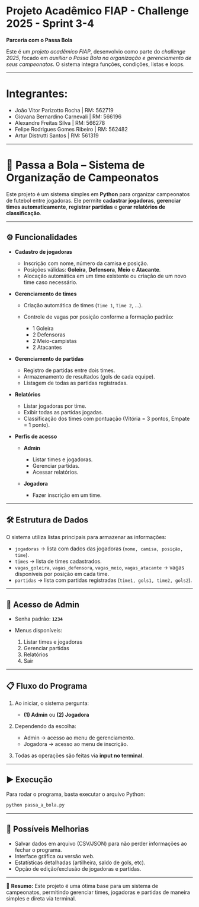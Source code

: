 # Projeto Acadêmico FIAP - Challenge 2025 - Sprint 3-4
**Parceria com o Passa Bola**

Este é um *projeto acadêmico FIAP*, desenvolvio como parte do *challenge 2025*, focado em *auxiliar o Passa Bola na organização e gerenciamento de seus campeonatos*. O sistema integra funções, condições, listas e loops.

---

# Integrantes:

- João Vitor Parizotto Rocha | RM: 562719
- Giovana Bernardino Carnevali | RM: 566196
- Alexandre Freitas Silva | RM: 566278
- Felipe Rodrigues Gomes Ribeiro | RM: 562482
- Artur Distrutti Santos | RM: 561319

---


# 📌 Passa a Bola – Sistema de Organização de Campeonatos

Este projeto é um sistema simples em **Python** para organizar campeonatos de futebol entre jogadoras.
Ele permite **cadastrar jogadoras**, **gerenciar times automaticamente**, **registrar partidas** e **gerar relatórios de classificação**.

---

## ⚙️ Funcionalidades

* **Cadastro de jogadoras**

  * Inscrição com nome, número da camisa e posição.
  * Posições válidas: **Goleira**, **Defensora**, **Meio** e **Atacante**.
  * Alocação automática em um time existente ou criação de um novo time caso necessário.

* **Gerenciamento de times**

  * Criação automática de times (`Time 1`, `Time 2`, ...).
  * Controle de vagas por posição conforme a formação padrão:

    * 1 Goleira
    * 2 Defensoras
    * 2 Meio-campistas
    * 2 Atacantes

* **Gerenciamento de partidas**

  * Registro de partidas entre dois times.
  * Armazenamento de resultados (gols de cada equipe).
  * Listagem de todas as partidas registradas.

* **Relatórios**

  * Listar jogadoras por time.
  * Exibir todas as partidas jogadas.
  * Classificação dos times com pontuação (Vitória = 3 pontos, Empate = 1 ponto).

* **Perfis de acesso**

  * **Admin**

    * Listar times e jogadoras.
    * Gerenciar partidas.
    * Acessar relatórios.
  * **Jogadora**

    * Fazer inscrição em um time.

---

## 🛠️ Estrutura de Dados

O sistema utiliza listas principais para armazenar as informações:

* `jogadoras` → lista com dados das jogadoras (`nome, camisa, posição, time`).
* `times` → lista de times cadastrados.
* `vagas_goleira`, `vagas_defensora`, `vagas_meio`, `vagas_atacante` → vagas disponíveis por posição em cada time.
* `partidas` → lista com partidas registradas (`time1, gols1, time2, gols2`).

---

## 🔐 Acesso de Admin

* Senha padrão: **`1234`**
* Menus disponíveis:

  1. Listar times e jogadoras
  2. Gerenciar partidas
  3. Relatórios
  4. Sair

---

## 📋 Fluxo do Programa

1. Ao iniciar, o sistema pergunta:

   * **(1) Admin** ou **(2) Jogadora**
2. Dependendo da escolha:

   * Admin → acesso ao menu de gerenciamento.
   * Jogadora → acesso ao menu de inscrição.
3. Todas as operações são feitas via **input no terminal**.

---

## ▶️ Execução

Para rodar o programa, basta executar o arquivo Python:

```bash
python passa_a_bola.py
```

---

## 🚀 Possíveis Melhorias

* Salvar dados em arquivo (CSV/JSON) para não perder informações ao fechar o programa.
* Interface gráfica ou versão web.
* Estatísticas detalhadas (artilheira, saldo de gols, etc).
* Opção de edição/exclusão de jogadoras e partidas.

---

📌 **Resumo:**
Este projeto é uma ótima base para um sistema de campeonatos, permitindo gerenciar times, jogadoras e partidas de maneira simples e direta via terminal.

